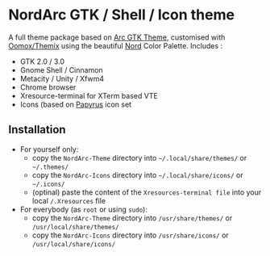 # NordArc GTK / Shell / Icon theme

A full theme package based on [Arc GTK Theme](https://github.com/jnsh/arc-theme), customised with [Oomox/Themix](https://github.com/themix-project/oomox) using the beautiful [Nord](https://www.nordtheme.com/) Color Palette.
Includes :
- GTK 2.0 / 3.0
- Gnome Shell / Cinnamon
- Metacity / Unity / Xfwm4
- Chrome browser
- Xresource-terminal for XTerm based VTE
- Icons (based on [Papyrus](https://github.com/PapirusDevelopmentTeam/papirus-icon-theme) icon set


## Installation

- For yourself only:
    - copy the `NordArc-Theme` directory into `~/.local/share/themes/` or `~/.themes/`
    - copy the `NordArc-Icons` directory into `~/.local/share/icons/` or `~/.icons/`
    - (optinal) paste the content of the `Xresources-terminal file` into your local `/.Xresources` file
- For everybody (as `root` or using `sudo`):
    - copy the `NordArc-Theme` directory into `/usr/share/themes/` or `/usr/local/share/themes/`
    - copy the `NordArc-Icons` directory into `/usr/share/icons/` or `/usr/local/share/icons/`

